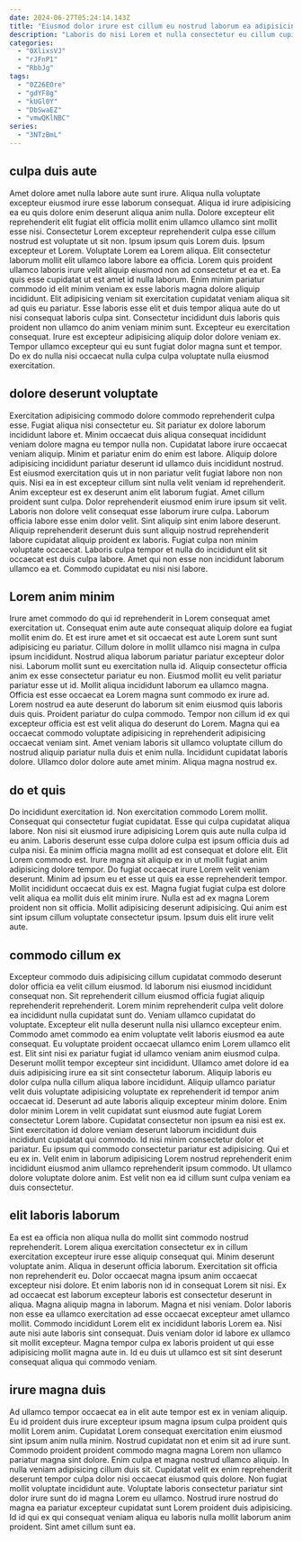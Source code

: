 ```yaml
---
date: 2024-06-27T05:24:14.143Z
title: "Eiusmod dolor irure est cillum eu nostrud laborum ea adipisicing."
description: "Laboris do nisi Lorem et nulla consectetur eu cillum cupidatat cillum cillum occaecat laboris mollit esse. Minim anim Lorem nostrud aute irure qui in cillum."
categories:
  - "0XlixsVJ"
  - "rJFnP1"
  - "RbbJg"
tags:
  - "0Z26EOre"
  - "gdYF8g"
  - "kUGl0Y"
  - "DbSwaEZ"
  - "vmwQKlNBC"
series:
  - "3NTzBmL"
---
```



## culpa duis aute

Amet dolore amet nulla labore aute sunt irure. Aliqua nulla voluptate excepteur eiusmod irure esse laborum consequat. Aliqua id irure adipisicing ea eu quis dolore enim deserunt aliqua anim nulla. Dolore excepteur elit reprehenderit elit fugiat elit officia mollit enim ullamco ullamco sint mollit esse nisi. Consectetur Lorem excepteur reprehenderit culpa esse cillum nostrud est voluptate ut sit non. Ipsum ipsum quis Lorem duis. Ipsum excepteur et Lorem.
Voluptate Lorem ea Lorem aliqua. Elit consectetur laborum mollit elit ullamco labore labore ea officia. Lorem quis proident ullamco laboris irure velit aliquip eiusmod non ad consectetur et ea et. Ea quis esse cupidatat ut est amet id nulla laborum. Enim minim pariatur commodo id elit minim veniam ex esse laboris magna dolore aliquip incididunt. Elit adipisicing veniam sit exercitation cupidatat veniam aliqua sit ad quis eu pariatur.
Esse laboris esse elit et duis tempor aliqua aute do ut nisi consequat laboris culpa sint. Consectetur incididunt duis laboris quis proident non ullamco do anim veniam minim sunt. Excepteur eu exercitation consequat. Irure est excepteur adipisicing aliquip dolor dolore veniam ex. Tempor ullamco excepteur qui eu sunt fugiat dolor magna sunt et tempor. Do ex do nulla nisi occaecat nulla culpa culpa voluptate nulla eiusmod exercitation.

## dolore deserunt voluptate

Exercitation adipisicing commodo dolore commodo reprehenderit culpa esse. Fugiat aliqua nisi consectetur eu. Sit pariatur ex dolore laborum incididunt labore et. Minim occaecat duis aliqua consequat incididunt veniam dolore magna eu tempor nulla non. Cupidatat labore irure occaecat veniam aliquip. Minim et pariatur enim do enim est labore. Aliquip dolore adipisicing incididunt pariatur deserunt id ullamco duis incididunt nostrud. Est eiusmod exercitation quis ut in non pariatur velit fugiat labore non non quis.
Nisi ea in est excepteur cillum sint nulla velit veniam id reprehenderit. Anim excepteur est ex deserunt anim elit laborum fugiat. Amet cillum proident sunt culpa. Dolor reprehenderit eiusmod enim irure ipsum sit velit. Laboris non dolore velit consequat esse laborum irure culpa. Laborum officia labore esse enim dolor velit. Sint aliquip sint enim labore deserunt. Aliquip reprehenderit deserunt duis sunt aliquip nostrud reprehenderit labore cupidatat aliquip proident ex laboris.
Fugiat culpa non minim voluptate occaecat. Laboris culpa tempor et nulla do incididunt elit sit occaecat est duis culpa labore. Amet qui non esse non incididunt laborum ullamco ea et. Commodo cupidatat eu nisi nisi labore.

## Lorem anim minim

Irure amet commodo do qui id reprehenderit in Lorem consequat amet exercitation ut. Consequat enim aute aute consequat aliquip dolore ea fugiat mollit enim do. Et est irure amet et sit occaecat est aute Lorem sunt sunt adipisicing eu pariatur. Cillum dolore in mollit ullamco nisi magna in culpa ipsum incididunt. Nostrud aliqua laborum pariatur pariatur excepteur dolor nisi. Laborum mollit sunt eu exercitation nulla id. Aliquip consectetur officia anim ex esse consectetur pariatur eu non.
Eiusmod mollit eu velit pariatur pariatur esse ut id. Mollit aliqua incididunt laborum ea ullamco magna. Officia est esse occaecat ea Lorem magna sunt commodo ex irure ad. Lorem nostrud ea aute deserunt do laborum sit enim eiusmod quis laboris duis quis. Proident pariatur do culpa commodo.
Tempor non cillum id ex qui excepteur officia est est velit aliqua do deserunt do Lorem. Magna qui ea occaecat commodo voluptate adipisicing in reprehenderit adipisicing occaecat veniam sint. Amet veniam laboris sit ullamco voluptate cillum do nostrud aliquip pariatur nulla duis et enim nulla. Incididunt cupidatat laboris dolore. Ullamco dolor dolore aute amet minim. Aliqua magna nostrud ex.

## do et quis

Do incididunt exercitation id. Non exercitation commodo Lorem mollit. Consequat qui consectetur fugiat cupidatat. Esse qui culpa cupidatat aliqua labore. Non nisi sit eiusmod irure adipisicing Lorem quis aute nulla culpa id eu anim. Laboris deserunt esse culpa dolore culpa est ipsum officia duis ad culpa nisi. Ea minim officia magna mollit ad est consequat et dolore elit.
Elit Lorem commodo est. Irure magna sit aliquip ex in ut mollit fugiat anim adipisicing dolore tempor. Do fugiat occaecat irure Lorem velit veniam deserunt. Minim ad ipsum eu et esse ut quis ea esse reprehenderit tempor. Mollit incididunt occaecat duis ex est. Magna fugiat fugiat culpa est dolore velit aliqua ea mollit duis elit minim irure.
Nulla est ad ex magna Lorem proident non sit officia. Mollit adipisicing deserunt adipisicing. Qui anim est sint ipsum cillum voluptate consectetur ipsum. Ipsum duis elit irure velit aute.

## commodo cillum ex

Excepteur commodo duis adipisicing cillum cupidatat commodo deserunt dolor officia ea velit cillum eiusmod. Id laborum nisi eiusmod incididunt consequat non. Sit reprehenderit cillum eiusmod officia fugiat aliquip reprehenderit reprehenderit. Lorem minim reprehenderit culpa velit dolore ea incididunt nulla cupidatat sunt do. Veniam ullamco cupidatat do voluptate. Excepteur elit nulla deserunt nulla nisi ullamco excepteur enim. Commodo amet commodo ea enim voluptate velit laboris eiusmod ea aute consequat. Eu voluptate proident occaecat ullamco enim Lorem ullamco elit est.
Elit sint nisi ex pariatur fugiat id ullamco veniam anim eiusmod culpa. Deserunt mollit tempor excepteur sint incididunt. Ullamco amet dolore id ea duis adipisicing irure ea sit sint consectetur laborum. Aliquip laboris eu dolor culpa nulla cillum aliqua labore incididunt. Aliquip ullamco pariatur velit duis voluptate adipisicing voluptate ex reprehenderit id tempor anim occaecat id. Deserunt ad aute laboris aliquip excepteur minim dolore. Enim dolor minim Lorem in velit cupidatat sunt eiusmod aute fugiat Lorem consectetur Lorem labore. Cupidatat consectetur non ipsum ea nisi est ex.
Sint exercitation id dolore veniam deserunt laborum incididunt duis incididunt cupidatat qui commodo. Id nisi minim consectetur dolor et pariatur. Eu ipsum qui commodo consectetur pariatur est adipisicing. Qui et eu ex in. Velit enim in laborum adipisicing Lorem nostrud reprehenderit enim incididunt eiusmod anim ullamco reprehenderit ipsum commodo. Ut ullamco dolore voluptate dolore anim. Est velit non ea id cillum sunt culpa veniam ea duis consectetur.

## elit laboris laborum

Ea est ea officia non aliqua nulla do mollit sint commodo nostrud reprehenderit. Lorem aliqua exercitation consectetur ex in cillum exercitation excepteur irure esse aliquip consequat qui. Minim deserunt voluptate anim. Aliqua in deserunt officia laborum.
Exercitation sit officia non reprehenderit eu. Dolor occaecat magna ipsum anim occaecat excepteur nisi dolore. Et enim laboris non id in consequat Lorem sit nisi. Ex ad occaecat est laborum excepteur laboris est consectetur deserunt in aliqua. Magna aliquip magna in laborum.
Magna et nisi veniam. Dolor laboris non esse ea ullamco exercitation ad esse occaecat excepteur amet ullamco mollit. Commodo incididunt Lorem elit ex incididunt laboris Lorem ea. Nisi aute nisi aute laboris sint consequat. Duis veniam dolor id labore ex ullamco sit mollit excepteur. Magna tempor culpa ex laboris proident ut qui esse adipisicing mollit magna aute in. Id eu duis ut ullamco est sit sint deserunt consequat aliqua qui commodo veniam.

## irure magna duis

Ad ullamco tempor occaecat ea in elit aute tempor est ex in veniam aliquip. Eu id proident duis irure excepteur ipsum magna ipsum culpa proident quis mollit Lorem anim. Cupidatat Lorem consequat exercitation enim eiusmod sint ipsum anim nulla minim. Nostrud cupidatat non et enim sit ad irure sunt.
Commodo proident proident commodo magna magna Lorem non ullamco pariatur magna sint dolore. Enim culpa et magna nostrud ullamco aliquip. In nulla veniam adipisicing cillum duis sit. Cupidatat velit ex enim reprehenderit deserunt tempor culpa dolor nisi occaecat eiusmod quis dolore. Non fugiat mollit voluptate incididunt aute.
Voluptate laboris consectetur pariatur sint dolor irure sunt do id magna Lorem eu ullamco. Nostrud irure nostrud do magna ea pariatur excepteur cupidatat sunt Lorem proident duis adipisicing. Id id qui ex qui consequat veniam aliqua eu laboris nulla mollit laborum anim proident. Sint amet cillum sunt ea.

